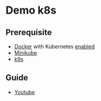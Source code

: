 # Demo k8s

## Prerequisite
- [Docker](https://www.docker.com/) with Kubernetes [enabled](https://docs.docker.com/desktop/kubernetes/)
- [Minikube](https://minikube.sigs.k8s.io/docs/start/)
- [k9s](https://k9scli.io/)

## Guide
- [Youtube](https://www.youtube.com/watch?v=Bzb1ti-RH3A&t=14s&ab_channel=ThangTran)